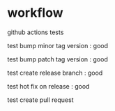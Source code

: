 # workflow
github actions tests

test bump minor tag version : good

test bump patch tag version : good

test create release branch : good

test hot fix on release : good

test create pull request

